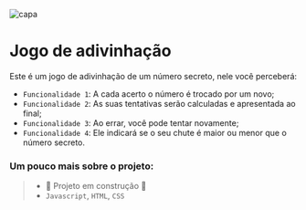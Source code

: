 ![capa](https://github.com/user-attachments/assets/39c3ccf9-cea7-4cc3-b14a-6a5cc8b62288)

<h1>Jogo de adivinhação</h1>

Este é um jogo de adivinhação de um número secreto, nele você perceberá:
- `Funcionalidade 1`: A cada acerto o número é trocado por um novo;
- `Funcionalidade 2`: As suas tentativas serão calculadas e apresentada ao final;
- `Funcionalidade 3`: Ao errar, você pode tentar novamente;
- `Funcionalidade 4`: Ele indicará se o seu chute é maior ou menor que o número secreto.


### Um pouco mais sobre o projeto:
> - :construction: Projeto em construção :construction:
> - ``Javascript``, ``HTML``, ``CSS``


